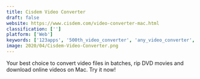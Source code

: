 ```yaml
---
title: Cisdem Video Converter
draft: false 
website: https://www.cisdem.com/video-converter-mac.html
classification: ['']
platform: ['Web']
keywords: ['123apps', '500th_video_converter', 'any_video_converter', 'dimo_video_converter_ultimate', 'ff_multi_converter', 'freemake_video_converter', 'internet_friendly_media_encoder', 'magiciso', 'mediacoder', 'movavi_video_converter', 'online_convert', 'online_video_converter', 'qwinff', 'super', 'tencoder_video_converter', 'winff', 'wundershare_video_converter_ultimate', 'xvid4psp']
image: 2020/04/Cisdem-Video-Converter.png
---
```

Your best choice to convert video files in batches, rip DVD movies and download online videos on Mac. Try it now!
